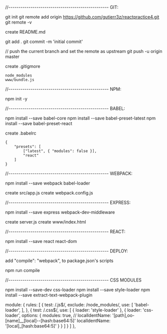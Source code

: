 
//--------------------------------------------------
GIT:

git init
git remote add origin https://github.com/gutierr3z/reactpractice4.git
git remote -v

create README.md

git add .
git commit -m 'initial commit'

// push the current branch and set the remote as upstream
git push -u origin master

create .gitigmore

    node_modules
    www/bundle.js

//--------------------------------------------------
NPM:

npm init -y

//--------------------------------------------------
BABEL:

npm install --save babel-core
npm install --save babel-preset-latest
npm install --save babel-preset-react

create .babelrc

    {
        "presets": [
            ["latest", { "modules": false }],
            "react"
        ]
    }

//--------------------------------------------------
WEBPACK:

npm install --save webpack babel-loader

create src/app.js
create webpack.config.js


//--------------------------------------------------
EXPRESS:

npm install --save express webpack-dev-middleware

create server.js
create www/index.html

//--------------------------------------------------
REACT:

npm install --save react react-dom

//--------------------------------------------------
DEPLOY:

add "compile": "webpack", to package.json's scripts

npm run compile

//--------------------------------------------------
CSS MODULES

npm install --save-dev css-loader
npm install --save style-loader
npm install --save extract-text-webpack-plugin

module: {
   rules: [
     {
       test: /\.js$/,
       exclude: /node_modules/,
       use: [
         'babel-loader',
       ],
     },
     {
       test: /\.css$/,
       use: [
         {
           loader: 'style-loader'
         },
         {
          loader: 'css-loader',
          options: {
            modules: true,
            // localIdentName: '[path],oo-[name]__[local]--[hash:base64:5]'
            localIdentName: '[local]_[hash:base64:5]'
          }
        }
       ]
     }
   ]
 },